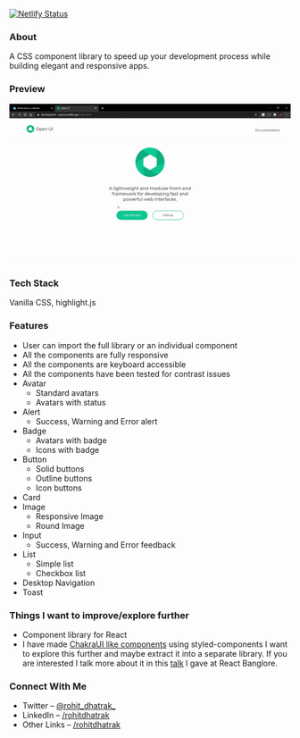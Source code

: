 [![Netlify Status](https://api.netlify.com/api/v1/badges/6a889947-f5cc-4fbf-9010-5a58d251ee24/deploy-status)](https://app.netlify.com/sites/openui/deploys)

### About
A CSS component library to speed up your development process while building elegant and responsive apps.

### Preview
![](/demo/OpenUI.gif)

### Tech Stack
Vanilla CSS, highlight.js

### Features
- User can import the full library or an individual component
- All the components are fully responsive
- All the components are keyboard accessible
- All the components have been tested for contrast issues
- Avatar
  - Standard avatars
  - Avatars with status
- Alert
  - Success, Warning and Error alert 
- Badge
  - Avatars with badge
  - Icons with badge
- Button
  - Solid buttons
  - Outline buttons
  - Icon buttons
- Card
- Image
  - Responsive Image
  - Round Image
- Input
  - Success, Warning and Error feedback
- List
  - Simple list
  - Checkbox list
- Desktop Navigation
- Toast

### Things I want to improve/explore further
- Component library for React
- I have made [ChakraUI like components](https://github.com/RohitDhatrak/ReadersStash/tree/main/client/src/components/Shared) using styled-components I want to explore this further and maybe extract it into a separate library. If you are interested I talk more about it in this [talk](https://youtu.be/Qs1A76JyutU?t=1465) I gave at React Banglore.

### Connect With Me
- Twitter – [@rohit_dhatrak_](https://twitter.com/rohit_dhatrak_)
- LinkedIn – [/rohitdhatrak](https://www.linkedin.com/in/rohitdhatrak)
- Other Links – [/rohitdhatrak](https://rohitdhatrak.bio.link/)
